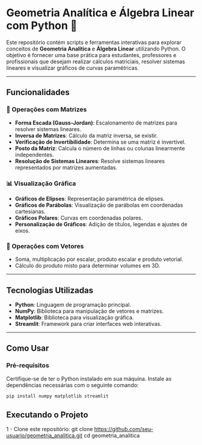 # Geometria Analítica e Álgebra Linear com Python 🧮

Este repositório contém scripts e ferramentas interativas para explorar conceitos de **Geometria Analítica** e **Álgebra Linear** utilizando Python. O objetivo é fornecer uma base prática para estudantes, professores e profissionais que desejam realizar cálculos matriciais, resolver sistemas lineares e visualizar gráficos de curvas paramétricas.

---

## Funcionalidades

### 🔢 Operações com Matrizes
- **Forma Escada (Gauss-Jordan)**: Escalonamento de matrizes para resolver sistemas lineares.
- **Inversa de Matrizes**: Cálculo da matriz inversa, se existir.
- **Verificação de Invertibilidade**: Determina se uma matriz é invertível.
- **Posto da Matriz**: Calcula o número de linhas ou colunas linearmente independentes.
- **Resolução de Sistemas Lineares**: Resolve sistemas lineares representados por matrizes aumentadas.

### 📊 Visualização Gráfica
- **Gráficos de Elipses**: Representação paramétrica de elipses.
- **Gráficos de Parábolas**: Visualização de parábolas em coordenadas cartesianas.
- **Gráficos Polares**: Curvas em coordenadas polares.
- **Personalização de Gráficos**: Adição de títulos, legendas e ajustes de eixos.

### 🧮 Operações com Vetores
- Soma, multiplicação por escalar, produto escalar e produto vetorial.
- Cálculo do produto misto para determinar volumes em 3D.

---

## Tecnologias Utilizadas

- **Python**: Linguagem de programação principal.
- **NumPy**: Biblioteca para manipulação de vetores e matrizes.
- **Matplotlib**: Biblioteca para visualização gráfica.
- **Streamlit**: Framework para criar interfaces web interativas.

---

## Como Usar

### Pré-requisitos
Certifique-se de ter o Python instalado em sua máquina. Instale as dependências necessárias com o seguinte comando:

```bash
pip install numpy matplotlib streamlit
```

## Executando o Projeto
1 - Clone este repositório:
git clone https://github.com/seu-usuario/geometria_analitica.git
cd geometria_analitica

